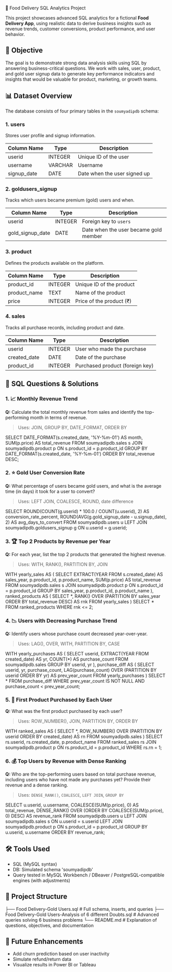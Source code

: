 🍔 Food Delivery SQL Analytics Project

This project showcases advanced SQL analytics for a fictional **Food Delivery App**, using realistic data to derive business insights such as revenue trends, customer conversions, product performance, and user behavior.

## 🧠 Objective

The goal is to demonstrate strong data analysis skills using SQL by answering business-critical questions. We work with sales, user, product, and gold user signup data to generate key performance indicators and insights that would be valuable for product, marketing, or growth teams.

## 📊 Dataset Overview

The database consists of four primary tables in the `soumyadipdb` schema:

### 1. users
Stores user profile and signup information.

| Column Name   | Type    | Description                  |
|---------------|---------|------------------------------|
| userid      | INTEGER | Unique ID of the user        |
| username    | VARCHAR | Username                     |
| signup_date | DATE    | Date when the user signed up |

### 2. goldusers_signup
Tracks which users became premium (gold) users and when.

| Column Name        | Type    | Description                           |
|--------------------|---------|---------------------------------------|
| userid           | INTEGER | Foreign key to `users`                |
| gold_signup_date | DATE    | Date when the user became gold member |

### 3. product
Defines the products available on the platform.

| Column Name     | Type    | Description               |
|-----------------|---------|---------------------------|
| product_id    | INTEGER | Unique ID of the product  |
| product_name  | TEXT    | Name of the product       |
| price         | INTEGER | Price of the product (₹)  |

### 4. sales
Tracks all purchase records, including product and date.

| Column Name     | Type    | Description                      |
|-----------------|---------|----------------------------------|
| userid        | INTEGER | User who made the purchase       |
| created_date  | DATE    | Date of the purchase             |
| product_id    | INTEGER | Purchased product (foreign key)  |



## 📌 SQL Questions & Solutions

### 1. 📈 Monthly Revenue Trend
**Q:** Calculate the total monthly revenue from sales and identify the top-performing month in terms of revenue.

> Uses: JOIN, GROUP BY, DATE_FORMAT, ORDER BY

SELECT 
    DATE_FORMAT(s.created_date, '%Y-%m-01') AS month,
    SUM(p.price) AS total_revenue
FROM 
    soumyadipdb.sales s
JOIN 
    soumyadipdb.product p ON s.product_id = p.product_id
GROUP BY 
    DATE_FORMAT(s.created_date, '%Y-%m-01')
ORDER BY 
    total_revenue DESC;

### 2. ⭐ Gold User Conversion Rate
**Q:** What percentage of users became gold users, and what is the average time (in days) it took for a user to convert?

> Uses: LEFT JOIN, COALESCE, ROUND, date difference

SELECT 
    ROUND(COUNT(g.userid) * 100.0 / COUNT(u.userid), 2) AS conversion_rate_percent,
    ROUND(AVG(g.gold_signup_date - u.signup_date), 2) AS avg_days_to_convert
FROM 
    soumyadipdb.users u
LEFT JOIN 
    soumyadipdb.goldusers_signup g ON u.userid = g.userid;

### 3. 🏆 Top 2 Products by Revenue per Year
**Q:** For each year, list the top 2 products that generated the highest revenue.

> Uses: WITH, RANK(), PARTITION BY, JOIN

WITH yearly_sales AS (
    SELECT 
        EXTRACT(YEAR FROM s.created_date) AS sales_year,
        p.product_id,
        p.product_name,
        SUM(p.price) AS total_revenue
    FROM soumyadipdb.sales s
    JOIN soumyadipdb.product p ON s.product_id = p.product_id
    GROUP BY sales_year, p.product_id, p.product_name
),
ranked_products AS (
    SELECT *,
        RANK() OVER (PARTITION BY sales_year ORDER BY total_revenue DESC) AS rnk
    FROM yearly_sales
)
SELECT * 
FROM ranked_products
WHERE rnk <= 2;


### 4. 📉 Users with Decreasing Purchase Trend
**Q:** Identify users whose purchase count decreased year-over-year.

> Uses: LAG(), OVER, WITH, PARTITION BY, CASE

WITH yearly_purchases AS (
    SELECT 
        userid,
        EXTRACT(YEAR FROM created_date) AS yr,
        COUNT(*) AS purchase_count
    FROM soumyadipdb.sales
    GROUP BY userid, yr
),
purchase_diff AS (
    SELECT 
        userid,
        yr,
        purchase_count,
        LAG(purchase_count) OVER (PARTITION BY userid ORDER BY yr) AS prev_year_count
    FROM yearly_purchases
)
SELECT * 
FROM purchase_diff
WHERE prev_year_count IS NOT NULL AND purchase_count < prev_year_count;


### 5. 🛒 First Product Purchased by Each User
**Q:** What was the first product purchased by each user?

> Uses: ROW_NUMBER(), JOIN, PARTITION BY, ORDER BY

WITH ranked_sales AS (
    SELECT *,
        ROW_NUMBER() OVER (PARTITION BY userid ORDER BY created_date) AS rn
    FROM soumyadipdb.sales
)
SELECT 
    rs.userid,
    rs.created_date,
    p.product_name
FROM ranked_sales rs
JOIN soumyadipdb.product p ON rs.product_id = p.product_id
WHERE rs.rn = 1;


### 6. 💰 Top Users by Revenue with Dense Ranking
**Q:** Who are the top-performing users based on total purchase revenue, including users who have not made any purchases yet? Provide their revenue and a dense ranking.

> Uses: `DENSE_RANK()`, `COALESCE`, `LEFT JOIN`, `GROUP BY`

SELECT 
    u.userid,
    u.username,
    COALESCE(SUM(p.price), 0) AS total_revenue,
    DENSE_RANK() OVER (ORDER BY COALESCE(SUM(p.price), 0) DESC) AS revenue_rank
FROM 
    soumyadipdb.users u
LEFT JOIN 
    soumyadipdb.sales s ON u.userid = s.userid
LEFT JOIN 
    soumyadipdb.product p ON s.product_id = p.product_id
GROUP BY 
    u.userid, u.username
ORDER BY 
    revenue_rank;

## 🛠️ Tools Used

- SQL (MySQL syntax)
- DB: Simulated schema 'soumyadipdb'
- Query tested in MySQL Workbench / DBeaver / PostgreSQL-compatible engines (with adjustments)

## 📁 Project Structure


├── Food Delivery-Gold Users.sql                    # Full schema, inserts, and queries
├── Food Delivery-Gold Users-Analysis of 6 different Doubts.sql  # Advanced queries solving 6 business problems
└── README.md                                       # Explanation of questions, objectives, and documentation

## 📌 Future Enhancements

- Add churn prediction based on user inactivity
- Simulate refund/return data
- Visualize results in Power BI or Tableau

